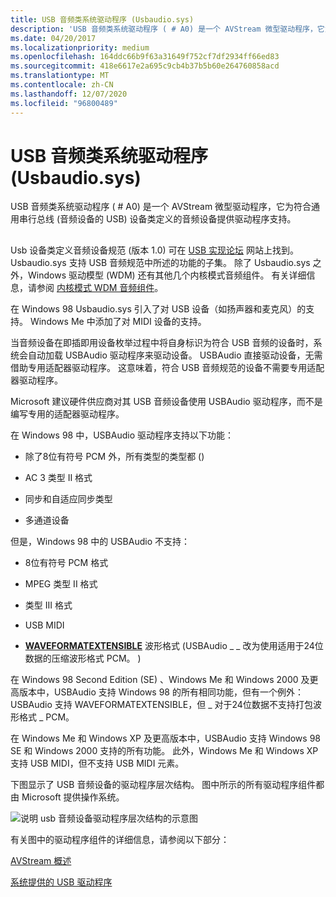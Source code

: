 ```yaml
---
title: USB 音频类系统驱动程序 (Usbaudio.sys)
description: 'USB 音频类系统驱动程序 ( # A0) 是一个 AVStream 微型驱动程序，它为符合通用串行总线 (音频设备的 USB) 设备类定义的音频设备提供驱动程序支持。'
ms.date: 04/20/2017
ms.localizationpriority: medium
ms.openlocfilehash: 164ddc66b9f63a31649f752cf7df2934ff66ed83
ms.sourcegitcommit: 418e6617e2a695c9cb4b37b5b60e264760858acd
ms.translationtype: MT
ms.contentlocale: zh-CN
ms.lasthandoff: 12/07/2020
ms.locfileid: "96800489"
---
```

# <a name="usb-audio-class-system-driver-usbaudiosys"></a>USB 音频类系统驱动程序 (Usbaudio.sys)


USB 音频类系统驱动程序 ( # A0) 是一个 AVStream 微型驱动程序，它为符合通用串行总线 (音频设备的 USB) 设备类定义的音频设备提供驱动程序支持。

## <span id="usbaudio_class_system_driver"></span><span id="USBAUDIO_CLASS_SYSTEM_DRIVER"></span>


Usb 设备类定义音频设备规范 (版本 1.0) 可在 [USB 实现论坛](https://www.usb.org/) 网站上找到。 Usbaudio.sys 支持 USB 音频规范中所述的功能的子集。 除了 Usbaudio.sys 之外，Windows 驱动模型 (WDM) 还有其他几个内核模式音频组件。 有关详细信息，请参阅 [内核模式 WDM 音频组件](kernel-mode-wdm-audio-components.md)。

在 Windows 98 Usbaudio.sys 引入了对 USB 设备（如扬声器和麦克风）的支持。 Windows Me 中添加了对 MIDI 设备的支持。

当音频设备在即插即用设备枚举过程中将自身标识为符合 USB 音频的设备时，系统会自动加载 USBAudio 驱动程序来驱动设备。 USBAudio 直接驱动设备，无需借助专用适配器驱动程序。 这意味着，符合 USB 音频规范的设备不需要专用适配器驱动程序。

Microsoft 建议硬件供应商对其 USB 音频设备使用 USBAudio 驱动程序，而不是编写专用的适配器驱动程序。

在 Windows 98 中，USBAudio 驱动程序支持以下功能：

-   除了8位有符号 PCM 外，所有类型的类型都 () 

-   AC 3 类型 II 格式

-   同步和自适应同步类型

-   多通道设备

但是，Windows 98 中的 USBAudio 不支持：

-   8位有符号 PCM 格式

-   MPEG 类型 II 格式

-   类型 III 格式

-   USB MIDI

-   [**WAVEFORMATEXTENSIBLE**](/windows-hardware/drivers/ddi/ksmedia/ns-ksmedia-waveformatextensible) 波形格式 (USBAudio \_ \_ 改为使用适用于24位数据的压缩波形格式 PCM。 ) 

在 Windows 98 Second Edition (SE) 、Windows Me 和 Windows 2000 及更高版本中，USBAudio 支持 Windows 98 的所有相同功能，但有一个例外： USBAudio 支持 WAVEFORMATEXTENSIBLE，但 \_ 对于24位数据不支持打包波形格式 \_ PCM。

在 Windows Me 和 Windows XP 及更高版本中，USBAudio 支持 Windows 98 SE 和 Windows 2000 支持的所有功能。 此外，Windows Me 和 Windows XP 支持 USB MIDI，但不支持 USB MIDI 元素。

下图显示了 USB 音频设备的驱动程序层次结构。 图中所示的所有驱动程序组件都由 Microsoft 提供操作系统。

![说明 usb 音频设备驱动程序层次结构的示意图](images/usbaudio.png)

有关图中的驱动程序组件的详细信息，请参阅以下部分：

[AVStream 概述](../stream/avstream-overview.md)

[系统提供的 USB 驱动程序](/windows-hardware/drivers/ddi/index)

 

